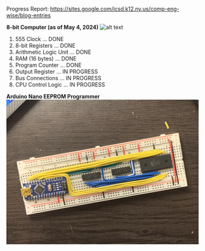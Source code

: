 Progress Report: https://sites.google.com/icsd.k12.ny.us/comp-eng-wise/blog-entries

**8-bit Computer (as of May 4, 2024)**
![alt text](https://github.com/junyoung-sim/8-bit/blob/main/res/IMG_8275.jpeg)

1) 555 Clock ... DONE
2) 8-bit Registers ... DONE
3) Arithmetic Logic Unit ... DONE
4) RAM (16 bytes) ... DONE
5) Program Counter ... DONE
6) Output Register ... IN PROGRESS
7) Bus Connections ... IN PROGRESS
8) CPU Control Logic ... IN PROGRESS

**Arduino Nano EEPROM Programmer**
![alt text](https://github.com/junyoung-sim/8-bit/blob/main/res/IMG_8254.jpg)